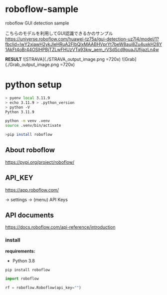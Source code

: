 # roboflow-sample
roboflow GUI detection sample


こちらのモデルを利用してGUI認識できるかのサンプル
https://universe.roboflow.com/huawei-tz75a/gui-detection-uz7l4/model/1?fbclid=IwY2xjawH2ykJleHRuA2FlbQIxMAABHVprYt7beW8aui8Zu4uxkH28Y1AkFt4oBr44OSlHPBjTZLwFHUzVTq93kw_aem_rVSdScd9puaJUfijazLn4w

**RESULT**
![STRAVA](./STRAVA_output_image.png =720x)
![Grab](./Grab_output_image.png =720x)



#  python setup

```bash
> pyenv local 3.11.9 
> echo 3.11.9 > .python_version
> python -V 
Python 3.11.9

python -m venv .venv
source .venv/bin/activate

>pip install roboflow 
```




## About roboflow

https://pypi.org/project/roboflow/

## API_KEY

https://app.roboflow.com/

-> settings -> (menu) API Keys


## API documents

https://docs.roboflow.com/api-reference/introduction


### install

**requirements:**

- Python 3.8


```
pip install roboflow
```

```python
import roboflow

rf = roboflow.Roboflow(api_key="")
```





